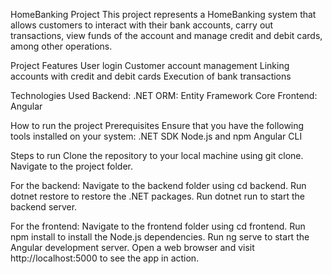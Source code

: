 HomeBanking Project
This project represents a HomeBanking system that allows customers to interact with their bank accounts, carry out transactions, view funds of the account and manage credit and debit cards, among other operations.

Project Features
User login
Customer account management
Linking accounts with credit and debit cards
Execution of bank transactions

Technologies Used
Backend: .NET
ORM: Entity Framework Core
Frontend: Angular

How to run the project
Prerequisites
Ensure that you have the following tools installed on your system:
.NET SDK
Node.js and npm
Angular CLI

Steps to run
Clone the repository to your local machine using git clone.
Navigate to the project folder.

For the backend:
Navigate to the backend folder using cd backend.
Run dotnet restore to restore the .NET packages.
Run dotnet run to start the backend server.

For the frontend:
Navigate to the frontend folder using cd frontend.
Run npm install to install the Node.js dependencies.
Run ng serve to start the Angular development server.
Open a web browser and visit http://localhost:5000 to see the app in action.
